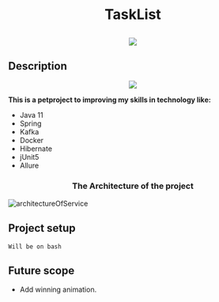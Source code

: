 <h1 align="center">TaskList</h1>

<h2 align="center">


</h2>

<p align="center">

<img src="https://img.shields.io/aur/last-modified/todo-rest-kafka?style=for-the-badge" >


[comment]: <> (<h2 align="center"><a  href="https://solitairevue.firebaseapp.com">Live Demo</a></h2>)

## Description

<p align="center">
<img src="https://media.giphy.com/media/3ov9jNziFTMfzSumAw/giphy.gif">
</p>

**This is a petproject to improving my skills in technology like:**

- Java 11
- Spring
- Kafka
- Docker
- Hibernate
- jUnit5
- Allure

<p align="center">

<h3 align="center">The Architecture of the project </h3>

![architectureOfService](https://i.ibb.co/74r5rPG/2021-10-12-23-40-55.png)

[comment]: <> (<img src="https://media.giphy.com/media/7OWdOQupgCClrZb19P/giphy.gif" width="80%"></p>)

[comment]: <> (Solitaire implemented by scratch on vue.js. It contains 3 types of solitaire namely spider&#40;which was made famous by microsoft back when I was a kid&#41; ,spider 4 suit and klondike. I've learned web development myself without any course or coaching so don't expect too much from the source code xD.)

[comment]: <> (**This project is inspired by [AadumKhor]&#40;https://github.com/AadumKhor&#41; Go check out his flutter implementation of the same [Here]&#40;https://github.com/AadumKhor/Solitaire_Flutter&#41;** .)

[comment]: <> (## How to play)

## Project setup

```
Will be on bash
```

## Future scope

- Add winning animation.

[comment]: <> (## Support on Beerpay)

[comment]: <> (Hey dude! Help me out for a couple of :beers:!)
